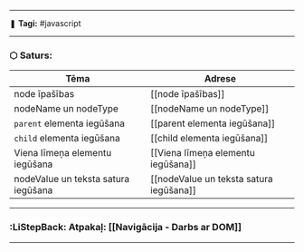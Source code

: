 ___

❚ **Tagi:** #javascript 

---
### ⬡ Saturs:

| Tēma                                | Adrese                                  |
| ----------------------------------- | --------------------------------------- |
| node īpašības                       | [[node īpašības]]                       |
| nodeName un nodeType                | [[nodeName un nodeType]]                |
| `parent` elementa iegūšana          | [[parent elementa iegūšana]]            |
| `child` elementa iegūšana           | [[child elementa iegūšana]]             |
| Viena līmeņa elementu iegūšana      | [[Viena līmeņa elementu iegūšana]]      |
| nodeValue un teksta satura iegūšana | [[nodeValue un teksta satura iegūšana]] |

---
### :LiStepBack: Atpakaļ: [[Navigācija - Darbs ar DOM]]

___